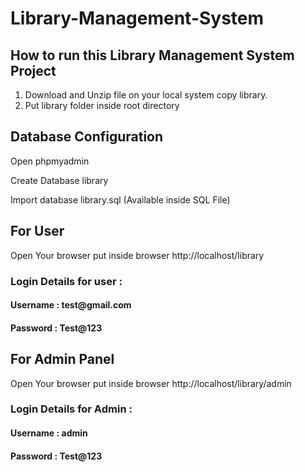 # Library-Management-System

<h2>How to run this Library Management System Project</h2>

1. Download and Unzip file on your local system copy library.
2. Put library folder inside root directory

<h2>Database Configuration</h2>

<p>Open phpmyadmin</p>
<p>Create Database library</p>
<p>Import database library.sql (Available inside SQL File)</p>

<h2>For User</h2>

Open Your browser put inside browser http://localhost/library
<h3>Login Details for user : </h3><h4>Username : test@gmail.com </h4>
<h4>Password : Test@123 </h4>

<h2>For Admin Panel</h2>

Open Your browser put inside browser http://localhost/library/admin
<h3>Login Details for Admin : </h3>
<h4>Username : admin</h4>
<h4>Password : Test@123</h4> 
